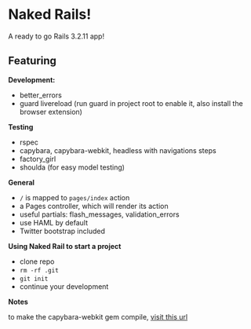 # Naked Rails!
A ready to go Rails 3.2.11 app!

## Featuring

**Development:**
- better_errors
- guard livereload (run guard in project root to enable it, also install the browser extension)

**Testing**
- rspec
- capybara, capybara-webkit, headless with navigations steps
- factory_girl
- shoulda (for easy model testing)

**General**
- `/` is mapped to `pages/index` action
- a Pages controller, which will render its action
- useful partials: flash_messages, validation_errors
- use HAML by default
- Twitter bootstrap included

**Using Naked Rail to start a project**
- clone repo
- `rm -rf .git`
- `git init`
- continue your development

**Notes**

to make the capybara-webkit gem compile, [visit this url](https://github.com/thoughtbot/capybara-webkit/wiki/Installing-Qt-and-compiling-capybara-webkit)
